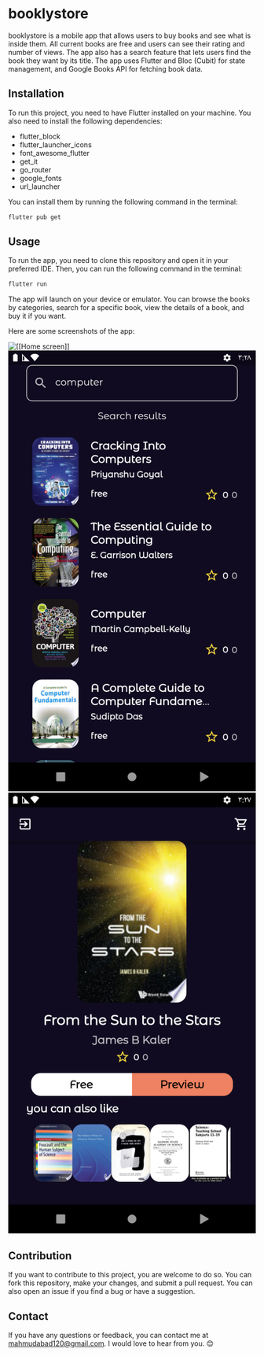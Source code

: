 
# booklystore

booklystore is a mobile app that allows users to buy books and see what is inside them. All current books are free and users can see their rating and number of views. The app also has a search feature that lets users find the book they want by its title. The app uses Flutter and Bloc (Cubit) for state management, and Google Books API for fetching book data.

## Installation

To run this project, you need to have Flutter installed on your machine. You also need to install the following dependencies:

- flutter_block
- flutter_launcher_icons
- font_awesome_flutter
- get_it
- go_router
- google_fonts
- url_launcher

You can install them by running the following command in the terminal:

```bash
flutter pub get
```

## Usage

To run the app, you need to clone this repository and open it in your preferred IDE. Then, you can run the following command in the terminal:

```bash
flutter run
```

The app will launch on your device or emulator. You can browse the books by categories, search for a specific book, view the details of a book, and buy it if you want.

Here are some screenshots of the app:

![[[Home screen]]](https://github.com/MahmoudAbed74/BooksStore/blob/main/ScreenShots/HomePage.png)
![[Search screen]](https://github.com/MahmoudAbed74/BooksStore/blob/main/ScreenShots/SearchPage.png)
![Details screen](https://github.com/MahmoudAbed74/BooksStore/blob/main/ScreenShots/BookDetails.png)

## Contribution

If you want to contribute to this project, you are welcome to do so. You can fork this repository, make your changes, and submit a pull request. You can also open an issue if you find a bug or have a suggestion.

## Contact

If you have any questions or feedback, you can contact me at mahmudabad120@gmail.com. I would love to hear from you. 😊
